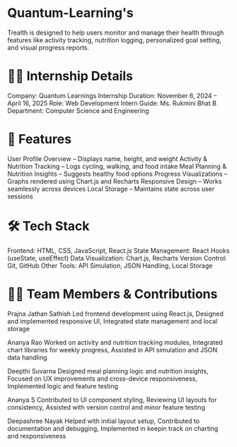 # Quantum-Learning's
Trealth is designed to help users monitor and manage their health through features like activity tracking, nutrition logging, personalized goal setting, and visual progress reports. 

# 🧑‍💻 Internship Details
Company: Quantum Learnings
Internship Duration: November 6, 2024 – April 16, 2025
Role: Web Development Intern
Guide: Ms. Rukmini Bhat B
Department: Computer Science and Engineering

# 🚀 Features
User Profile Overview – Displays name, height, and weight
Activity & Nutrition Tracking – Logs cycling, walking, and food intake
Meal Planning & Nutrition Insights – Suggests healthy food options
Progress Visualizations – Graphs rendered using Chart.js and Recharts
Responsive Design – Works seamlessly across devices
Local Storage – Maintains state across user sessions

# 🛠️ Tech Stack
Frontend: HTML, CSS, JavaScript, React.js
State Management: React Hooks (useState, useEffect)
Data Visualization: Chart.js, Recharts
Version Control: Git, GitHub
Other Tools: API Simulation, JSON Handling, Local Storage

# 👩‍💻 Team Members & Contributions

Prajna Jathan Sathish
Led frontend development using React.js,
Designed and implemented responsive UI,
Integrated state management and local storage

Ananya Rao 
Worked on activity and nutrition tracking modules,
Integrated chart libraries for weekly progress,
Assisted in API simulation and JSON data handling

Deepthi Suvarna 
Designed meal planning logic and nutrition insights,
Focused on UX improvements and cross-device responsiveness,
Implemented logic  and feature testing

Ananya S
Contributed to UI component styling,
Reviewing UI layouts for consistency,
Assisted with version control and minor feature testing

Deepashree Nayak
Helped with initial layout setup,
Contributed to documentation and debugging,
Implemented in keepin track on charting and responsiveness
